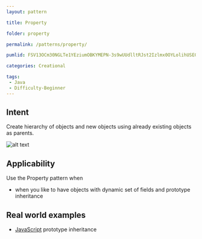 ```yaml
---
layout: pattern

title: Property

folder: property

permalink: /patterns/property/

pumlid: FSV13OCm30NGLTe1YEziumOBKYMEPN-3s9wUUdlltRJst2Izlmx0OYLolihUSEGdGxnEXIXAdODQpul1Jby-UTaasgwBCI2kGOFZ1pAV9ewR1FMVaZwAvUWF

categories: Creational

tags:
 - Java
 - Difficulty-Beginner
---
```


## Intent
Create hierarchy of objects and new objects using already existing
objects as parents.

![alt text](./etc/property.png "Property")

## Applicability
Use the Property pattern when

* when you like to have objects with dynamic set of fields and prototype inheritance

## Real world examples

* [JavaScript](https://developer.mozilla.org/en-US/docs/Web/JavaScript/Inheritance_and_the_prototype_chain) prototype inheritance
